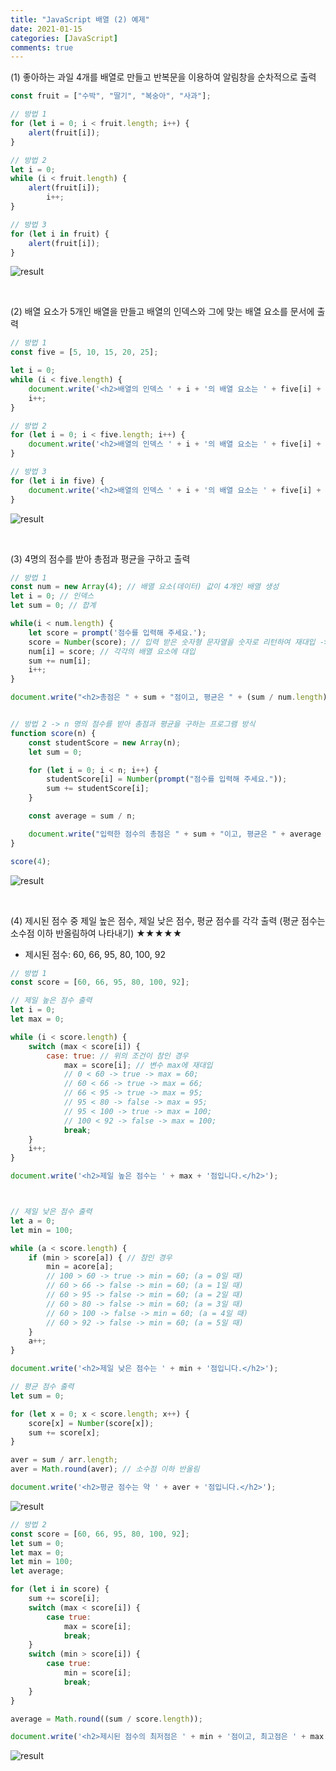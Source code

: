 ```yaml
---
title: "JavaScript 배열 (2) 예제"
date: 2021-01-15
categories: [JavaScript]
comments: true
---
```


(1) 좋아하는 과일 4개를 배열로 만들고 반복문을 이용하여 알림창을 순차적으로 출력

```js
const fruit = ["수박", "딸기", "복숭아", "사과"];

// 방법 1
for (let i = 0; i < fruit.length; i++) {
	alert(fruit[i]);
}

// 방법 2
let i = 0;
while (i < fruit.length) {
	alert(fruit[i]);
    	i++;
}

// 방법 3
for (let i in fruit) {
	alert(fruit[i]);
}
```

![result](https://img1.daumcdn.net/thumb/R1280x0/?scode=mtistory2&fname=https%3A%2F%2Fblog.kakaocdn.net%2Fdn%2FcF9Ksp%2FbtqTAFbTS2C%2FB9sBeQO9NecKEBam0o6ek1%2Fimg.png)

<br>

(2) 배열 요소가 5개인 배열을 만들고 배열의 인덱스와 그에 맞는 배열 요소를 문서에 출력

```js
// 방법 1
const five = [5, 10, 15, 20, 25];

let i = 0;
while (i < five.length) {
	document.write('<h2>배열의 인덱스 ' + i + '의 배열 요소는 ' + five[i] + '입니다</h2>');
	i++;
}

// 방법 2
for (let i = 0; i < five.length; i++) {
	document.write('<h2>배열의 인덱스 ' + i + '의 배열 요소는 ' + five[i] + '입니다</h2>');
}

// 방법 3
for (let i in five) {
	document.write('<h2>배열의 인덱스 ' + i + '의 배열 요소는 ' + five[i] + '입니다</h2>');
}
```

![result](https://img1.daumcdn.net/thumb/R1280x0/?scode=mtistory2&fname=https%3A%2F%2Fblog.kakaocdn.net%2Fdn%2Ft4yOw%2FbtqTADZrqxH%2F7bImdKB1CHFRXgLzGmSGs0%2Fimg.png)

<br>

(3) 4명의 점수를 받아 총점과 평균을 구하고 출력

```js
// 방법 1
const num = new Array(4); // 배열 요소(데이터) 값이 4개인 배열 생성
let i = 0; // 인덱스
let sum = 0; // 합계

while(i < num.length) {
    let score = prompt('점수를 입력해 주세요.');
    score = Number(score); // 입력 받은 숫자형 문자열을 숫자로 리턴하여 재대입 -> prompt에서 입력 받은 값이 숫자형 문자열이라 숫자열로 변경해야 됨
    num[i] = score; // 각각의 배열 요소에 대입
    sum += num[i];
    i++;
}

document.write("<h2>총점은 " + sum + "점이고, 평균은 " + (sum / num.length) + "입니다.</h2>");


// 방법 2 -> n 명의 점수를 받아 총점과 평균을 구하는 프로그램 방식
function score(n) {
	const studentScore = new Array(n);
	let sum = 0;

	for (let i = 0; i < n; i++) {
		studentScore[i] = Number(prompt("점수를 입력해 주세요."));
		sum += studentScore[i];
	}

	const average = sum / n;

	document.write("입력한 점수의 총점은 " + sum + "이고, 평균은 " + average + "입니다.");
}

score(4);
```

![result](https://img1.daumcdn.net/thumb/R1280x0/?scode=mtistory2&fname=https%3A%2F%2Fblog.kakaocdn.net%2Fdn%2FbpWXvL%2FbtqTENAiuSB%2FwSQtdQ1GJYkpJqxMU9x48K%2Fimg.png)

<br>

(4) 제시된 점수 중 제일 높은 점수, 제일 낮은 점수, 평균 점수를 각각 출력 (평균 점수는 소수점 이하 반올림하여 나타내기) ★★★★★

- 제시된 점수: 60, 66, 95, 80, 100, 92

```js
// 방법 1
const score = [60, 66, 95, 80, 100, 92];

// 제일 높은 점수 출력
let i = 0;
let max = 0;

while (i < score.length) {
    switch (max < score[i]) {
        case: true: // 위의 조건이 참인 경우
            max = score[i]; // 변수 max에 재대입
            // 0 < 60 -> true -> max = 60;
            // 60 < 66 -> true -> max = 66;
            // 66 < 95 -> true -> max = 95;
            // 95 < 80 -> false -> max = 95;
            // 95 < 100 -> true -> max = 100;
            // 100 < 92 -> false -> max = 100;
            break;
    }
    i++;
}

document.write('<h2>제일 높은 점수는 ' + max + '점입니다.</h2>');



// 제일 낮은 점수 출력
let a = 0;
let min = 100;

while (a < score.length) {
    if (min > score[a]) { // 참인 경우
        min = acore[a];
        // 100 > 60 -> true -> min = 60; (a = 0일 때)
        // 60 > 66 -> false -> min = 60; (a = 1일 때)
        // 60 > 95 -> false -> min = 60; (a = 2일 때)
        // 60 > 80 -> false -> min = 60; (a = 3일 때)
        // 60 > 100 -> false -> min = 60; (a = 4일 때)
        // 60 > 92 -> false -> min = 60; (a = 5일 때)
    }
    a++;
}

document.write('<h2>제일 낮은 점수는 ' + min + '점입니다.</h2>');

// 평균 점수 출력
let sum = 0;

for (let x = 0; x < score.length; x++) {
    score[x] = Number(score[x]);
    sum += score[x];
}

aver = sum / arr.length;
aver = Math.round(aver); // 소수점 이하 반올림

document.write('<h2>평균 점수는 약 ' + aver + '점입니다.</h2>');
```

![result](https://img1.daumcdn.net/thumb/R1280x0/?scode=mtistory2&fname=https%3A%2F%2Fblog.kakaocdn.net%2Fdn%2Fcw01rr%2FbtqTDcU5Jld%2FcWsJKHkLz2QKHti2hk31S1%2Fimg.png)

```js
// 방법 2
const score = [60, 66, 95, 80, 100, 92];
let sum = 0;
let max = 0;
let min = 100;
let average;

for (let i in score) {
	sum += score[i];
	switch (max < score[i]) {
		case true:
			max = score[i];
			break;
	}
	switch (min > score[i]) {
		case true:
			min = score[i];
			break;
	}
}

average = Math.round((sum / score.length));

document.write('<h2>제시된 점수의 최저점은 ' + min + '점이고, 최고점은 ' + max + '점이며 평균은 약 ' + average + '점입니다.</h2>');
```

![result](https://img1.daumcdn.net/thumb/R1280x0/?scode=mtistory2&fname=https%3A%2F%2Fblog.kakaocdn.net%2Fdn%2FRU6Lq%2Fbtq037qk8hC%2FSaGDlVBCUCWKF66gcrEdck%2Fimg.png)
